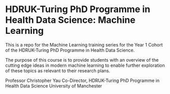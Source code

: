 # HDRUK-Turing PhD Programme in Health Data Science: Machine Learning 

This is a repo for the Machine Learning training series for the Year 1 Cohort of the HDRUK-Turing PhD Programme in Health Data Science.

The purpose of this course is to provide students with an overview of the cutting edge ideas in modern machine learning to enable further exploration of these topics as relevant to their research plans.

Professor Christopher Yau
Co-Director, HDRUK-Turing PhD Programme in Health Data Science
University of Manchester
